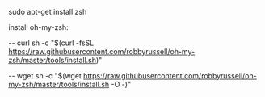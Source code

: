 sudo apt-get install zsh

install oh-my-zsh:

-- curl
  sh -c "$(curl -fsSL https://raw.githubusercontent.com/robbyrussell/oh-my-zsh/master/tools/install.sh)"

-- wget
  sh -c "$(wget https://raw.githubusercontent.com/robbyrussell/oh-my-zsh/master/tools/install.sh -O -)"